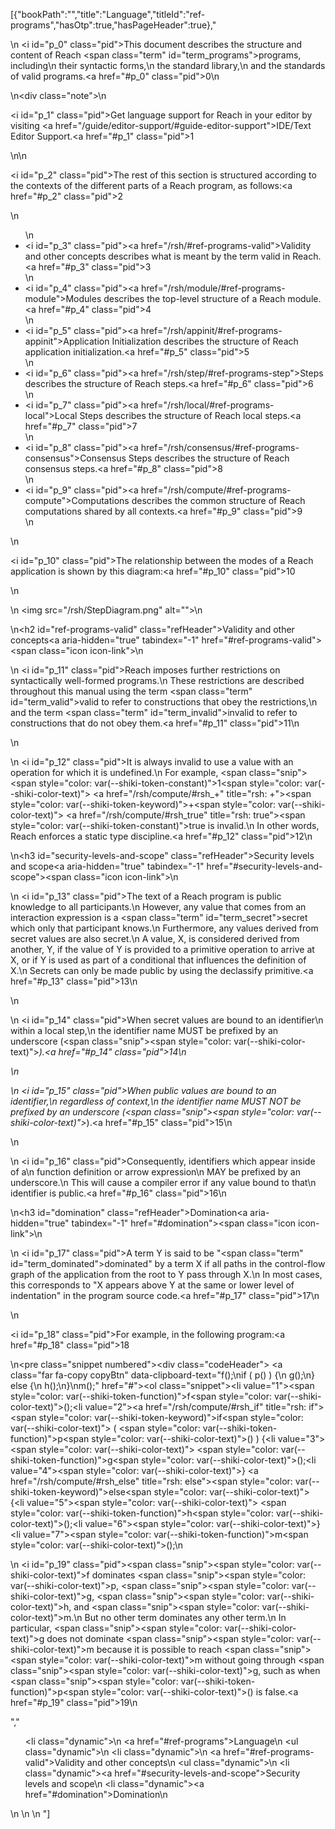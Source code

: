 [{"bookPath":"","title":"Language","titleId":"ref-programs","hasOtp":true,"hasPageHeader":true},"<p>\n  <i id=\"p_0\" class=\"pid\"></i>This document describes the structure and content of Reach <span class=\"term\" id=\"term_programs\">programs</span>, including\n  their syntactic forms,\n  the standard library,\n  and the standards of valid programs.<a href=\"#p_0\" class=\"pid\">0</a>\n</p>\n<div class=\"note\">\n  <p><i id=\"p_1\" class=\"pid\"></i>Get language support for Reach in your editor by visiting <a href=\"/guide/editor-support/#guide-editor-support\">IDE/Text Editor Support</a>.<a href=\"#p_1\" class=\"pid\">1</a></p>\n</div>\n<p><i id=\"p_2\" class=\"pid\"></i>The rest of this section is structured according to the contexts of the different parts of a Reach program, as follows:<a href=\"#p_2\" class=\"pid\">2</a></p>\n<ul>\n  <li><i id=\"p_3\" class=\"pid\"></i><a href=\"/rsh/#ref-programs-valid\">Validity and other concepts</a> describes what is meant by the term valid in Reach.<a href=\"#p_3\" class=\"pid\">3</a></li>\n  <li><i id=\"p_4\" class=\"pid\"></i><a href=\"/rsh/module/#ref-programs-module\">Modules</a> describes the top-level structure of a Reach module.<a href=\"#p_4\" class=\"pid\">4</a></li>\n  <li><i id=\"p_5\" class=\"pid\"></i><a href=\"/rsh/appinit/#ref-programs-appinit\">Application Initialization</a> describes the structure of Reach application initialization.<a href=\"#p_5\" class=\"pid\">5</a></li>\n  <li><i id=\"p_6\" class=\"pid\"></i><a href=\"/rsh/step/#ref-programs-step\">Steps</a> describes the structure of Reach steps.<a href=\"#p_6\" class=\"pid\">6</a></li>\n  <li><i id=\"p_7\" class=\"pid\"></i><a href=\"/rsh/local/#ref-programs-local\">Local Steps</a> describes the structure of Reach local steps.<a href=\"#p_7\" class=\"pid\">7</a></li>\n  <li><i id=\"p_8\" class=\"pid\"></i><a href=\"/rsh/consensus/#ref-programs-consensus\">Consensus Steps</a> describes the structure of Reach consensus steps.<a href=\"#p_8\" class=\"pid\">8</a></li>\n  <li><i id=\"p_9\" class=\"pid\"></i><a href=\"/rsh/compute/#ref-programs-compute\">Computations</a> describes the common structure of Reach computations shared by all contexts.<a href=\"#p_9\" class=\"pid\">9</a></li>\n</ul>\n<p><i id=\"p_10\" class=\"pid\"></i>The relationship between the modes of a Reach application is shown by this diagram:<a href=\"#p_10\" class=\"pid\">10</a></p>\n<p>\n  <img src=\"/rsh/StepDiagram.png\" alt=\"\">\n</p>\n<h2 id=\"ref-programs-valid\" class=\"refHeader\">Validity and other concepts<a aria-hidden=\"true\" tabindex=\"-1\" href=\"#ref-programs-valid\"><span class=\"icon icon-link\"></span></a></h2>\n<p>\n  <i id=\"p_11\" class=\"pid\"></i>Reach imposes further restrictions on syntactically well-formed programs.\n  These restrictions are described throughout this manual using the term <span class=\"term\" id=\"term_valid\">valid</span> to refer to constructions that obey the restrictions,\n  and the term <span class=\"term\" id=\"term_invalid\">invalid</span> to refer to constructions that do not obey them.<a href=\"#p_11\" class=\"pid\">11</a>\n</p>\n<p>\n  <i id=\"p_12\" class=\"pid\"></i>It is always invalid to use a value with an operation for which it is undefined.\n  For example, <span class=\"snip\"><span style=\"color: var(--shiki-token-constant)\">1</span><span style=\"color: var(--shiki-color-text)\"> </span><a href=\"/rsh/compute/#rsh_+\" title=\"rsh: +\"><span style=\"color: var(--shiki-token-keyword)\">+</span></a><span style=\"color: var(--shiki-color-text)\"> </span><a href=\"/rsh/compute/#rsh_true\" title=\"rsh: true\"><span style=\"color: var(--shiki-token-constant)\">true</span></a></span> is invalid.\n  In other words, Reach enforces a static type discipline.<a href=\"#p_12\" class=\"pid\">12</a>\n</p>\n<h3 id=\"security-levels-and-scope\" class=\"refHeader\">Security levels and scope<a aria-hidden=\"true\" tabindex=\"-1\" href=\"#security-levels-and-scope\"><span class=\"icon icon-link\"></span></a></h3>\n<p>\n  <i id=\"p_13\" class=\"pid\"></i>The text of a Reach program is public knowledge to all participants.\n  However, any value that comes from an interaction expression is a <span class=\"term\" id=\"term_secret\">secret</span> which only that participant knows.\n  Furthermore, any values derived from secret values are also secret.\n  A value, X, is considered derived from another, Y, if the value of Y is provided to a primitive operation to arrive at X, or if Y is used as part of a conditional that influences the definition of X.\n  Secrets can only be made public by using the declassify primitive.<a href=\"#p_13\" class=\"pid\">13</a>\n</p>\n<p>\n  <i id=\"p_14\" class=\"pid\"></i>When secret values are bound to an identifier\n  within a local step,\n  the identifier name MUST be prefixed by an underscore (<span class=\"snip\"><span style=\"color: var(--shiki-color-text)\">_</span></span>).<a href=\"#p_14\" class=\"pid\">14</a>\n</p>\n<p>\n  <i id=\"p_15\" class=\"pid\"></i>When public values are bound to an identifier,\n  regardless of context,\n  the identifier name MUST NOT be prefixed by an underscore (<span class=\"snip\"><span style=\"color: var(--shiki-color-text)\">_</span></span>).<a href=\"#p_15\" class=\"pid\">15</a>\n</p>\n<p>\n  <i id=\"p_16\" class=\"pid\"></i>Consequently, identifiers which appear inside of a\n  function definition or arrow expression\n  MAY be prefixed by an underscore.\n  This will cause a compiler error if any value bound to that\n  identifier is public.<a href=\"#p_16\" class=\"pid\">16</a>\n</p>\n<h3 id=\"domination\" class=\"refHeader\">Domination<a aria-hidden=\"true\" tabindex=\"-1\" href=\"#domination\"><span class=\"icon icon-link\"></span></a></h3>\n<p>\n  <i id=\"p_17\" class=\"pid\"></i>A term Y is said to be \"<span class=\"term\" id=\"term_dominated\">dominated</span>\" by a term X if all paths in the control-flow graph of the application from the root to Y pass through X.\n  In most cases, this corresponds to \"X appears above Y at the same or lower level of indentation\" in the program source code.<a href=\"#p_17\" class=\"pid\">17</a>\n</p>\n<p><i id=\"p_18\" class=\"pid\"></i>For example, in the following program:<a href=\"#p_18\" class=\"pid\">18</a></p>\n<pre class=\"snippet numbered\"><div class=\"codeHeader\">&nbsp;<a class=\"far fa-copy copyBtn\" data-clipboard-text=\"f();\nif ( p() ) {\n g();\n} else {\n h();\n}\nm();\" href=\"#\"></a></div><ol class=\"snippet\"><li value=\"1\"><span style=\"color: var(--shiki-token-function)\">f</span><span style=\"color: var(--shiki-color-text)\">();</span></li><li value=\"2\"><a href=\"/rsh/compute/#rsh_if\" title=\"rsh: if\"><span style=\"color: var(--shiki-token-keyword)\">if</span></a><span style=\"color: var(--shiki-color-text)\"> ( </span><span style=\"color: var(--shiki-token-function)\">p</span><span style=\"color: var(--shiki-color-text)\">() ) {</span></li><li value=\"3\"><span style=\"color: var(--shiki-color-text)\"> </span><span style=\"color: var(--shiki-token-function)\">g</span><span style=\"color: var(--shiki-color-text)\">();</span></li><li value=\"4\"><span style=\"color: var(--shiki-color-text)\">} </span><a href=\"/rsh/compute/#rsh_else\" title=\"rsh: else\"><span style=\"color: var(--shiki-token-keyword)\">else</span></a><span style=\"color: var(--shiki-color-text)\"> {</span></li><li value=\"5\"><span style=\"color: var(--shiki-color-text)\"> </span><span style=\"color: var(--shiki-token-function)\">h</span><span style=\"color: var(--shiki-color-text)\">();</span></li><li value=\"6\"><span style=\"color: var(--shiki-color-text)\">}</span></li><li value=\"7\"><span style=\"color: var(--shiki-token-function)\">m</span><span style=\"color: var(--shiki-color-text)\">();</span></li></ol></pre>\n<p>\n  <i id=\"p_19\" class=\"pid\"></i><span class=\"snip\"><span style=\"color: var(--shiki-color-text)\">f</span></span> dominates <span class=\"snip\"><span style=\"color: var(--shiki-color-text)\">p</span></span>, <span class=\"snip\"><span style=\"color: var(--shiki-color-text)\">g</span></span>, <span class=\"snip\"><span style=\"color: var(--shiki-color-text)\">h</span></span>, and <span class=\"snip\"><span style=\"color: var(--shiki-color-text)\">m</span></span>.\n  But no other term dominates any other term.\n  In particular, <span class=\"snip\"><span style=\"color: var(--shiki-color-text)\">g</span></span> does not dominate <span class=\"snip\"><span style=\"color: var(--shiki-color-text)\">m</span></span> because it is possible to reach <span class=\"snip\"><span style=\"color: var(--shiki-color-text)\">m</span></span> without going through <span class=\"snip\"><span style=\"color: var(--shiki-color-text)\">g</span></span>, such as when <span class=\"snip\"><span style=\"color: var(--shiki-token-function)\">p</span><span style=\"color: var(--shiki-color-text)\">()</span></span> is false.<a href=\"#p_19\" class=\"pid\">19</a>\n</p>","<ul><li class=\"dynamic\">\n    <a href=\"#ref-programs\">Language</a>\n    <ul class=\"dynamic\">\n      <li class=\"dynamic\">\n        <a href=\"#ref-programs-valid\">Validity and other concepts</a>\n        <ul class=\"dynamic\">\n          <li class=\"dynamic\"><a href=\"#security-levels-and-scope\">Security levels and scope</a></li>\n          <li class=\"dynamic\"><a href=\"#domination\">Domination</a></li>\n        </ul>\n      </li>\n    </ul>\n  </li></ul>"]